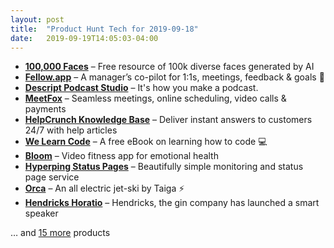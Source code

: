 ```yaml
---
layout: post
title:  "Product Hunt Tech for 2019-09-18"
date:   2019-09-19T14:05:03-04:00
---
```


* **[100,000 Faces](https://www.producthunt.com/posts/100-000-faces?utm_campaign=producthunt-api&utm_medium=api&utm_source=Application%3A+Daily+Digest+RSS+%28ID%3A+3202%29)** – Free resource of 100k diverse faces generated by AI
* **[Fellow.app](https://www.producthunt.com/posts/fellow-app-1?utm_campaign=producthunt-api&utm_medium=api&utm_source=Application%3A+Daily+Digest+RSS+%28ID%3A+3202%29)** – A manager’s co-pilot for 1:1s, meetings, feedback & goals 🚀
* **[Descript Podcast Studio](https://www.producthunt.com/posts/descript-podcast-studio?utm_campaign=producthunt-api&utm_medium=api&utm_source=Application%3A+Daily+Digest+RSS+%28ID%3A+3202%29)** – It's how you make a podcast.
* **[MeetFox](https://www.producthunt.com/posts/meetfox?utm_campaign=producthunt-api&utm_medium=api&utm_source=Application%3A+Daily+Digest+RSS+%28ID%3A+3202%29)** – Seamless meetings, online scheduling, video calls & payments
* **[HelpCrunch Knowledge Base](https://www.producthunt.com/posts/helpcrunch-knowledge-base?utm_campaign=producthunt-api&utm_medium=api&utm_source=Application%3A+Daily+Digest+RSS+%28ID%3A+3202%29)** – Deliver instant answers to customers 24/7 with help articles
* **[We Learn Code](https://www.producthunt.com/posts/we-learn-code?utm_campaign=producthunt-api&utm_medium=api&utm_source=Application%3A+Daily+Digest+RSS+%28ID%3A+3202%29)** – A free eBook on learning how to code 💻
* **[Bloom](https://www.producthunt.com/posts/bloom-d1827c3c-56f3-4b10-b1ee-802905fcbce1?utm_campaign=producthunt-api&utm_medium=api&utm_source=Application%3A+Daily+Digest+RSS+%28ID%3A+3202%29)** – Video fitness app for emotional health
* **[Hyperping Status Pages](https://www.producthunt.com/posts/hyperping-status-pages?utm_campaign=producthunt-api&utm_medium=api&utm_source=Application%3A+Daily+Digest+RSS+%28ID%3A+3202%29)** – Beautifully simple monitoring and status page service
* **[Orca](https://www.producthunt.com/posts/orca?utm_campaign=producthunt-api&utm_medium=api&utm_source=Application%3A+Daily+Digest+RSS+%28ID%3A+3202%29)** – An all electric jet-ski by Taiga ⚡️
* **[Hendricks Horatio](https://www.producthunt.com/posts/hendricks-horatio?utm_campaign=producthunt-api&utm_medium=api&utm_source=Application%3A+Daily+Digest+RSS+%28ID%3A+3202%29)** – Hendricks, the gin company has launched a smart speaker

… and [15 more](https://www.producthunt.com/tech) products